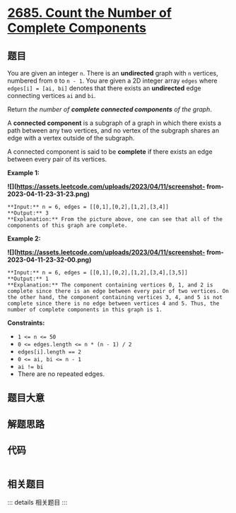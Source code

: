 # [2685. Count the Number of Complete Components](https://leetcode.com/problems/count-the-number-of-complete-components)

## 题目

You are given an integer `n`. There is an **undirected** graph with `n`
vertices, numbered from `0` to `n - 1`. You are given a 2D integer array
`edges` where `edges[i] = [ai, bi]` denotes that there exists an
**undirected** edge connecting vertices `ai` and `bi`.

Return _the number of **complete connected components** of the graph_.

A **connected component** is a subgraph of a graph in which there exists a
path between any two vertices, and no vertex of the subgraph shares an edge
with a vertex outside of the subgraph.

A connected component is said to be **complete** if there exists an edge
between every pair of its vertices.



**Example 1:**

**![](https://assets.leetcode.com/uploads/2023/04/11/screenshot-
from-2023-04-11-23-31-23.png)**

    
    
    **Input:** n = 6, edges = [[0,1],[0,2],[1,2],[3,4]]
    **Output:** 3
    **Explanation:** From the picture above, one can see that all of the components of this graph are complete.
    

**Example 2:**

**![](https://assets.leetcode.com/uploads/2023/04/11/screenshot-
from-2023-04-11-23-32-00.png)**

    
    
    **Input:** n = 6, edges = [[0,1],[0,2],[1,2],[3,4],[3,5]]
    **Output:** 1
    **Explanation:** The component containing vertices 0, 1, and 2 is complete since there is an edge between every pair of two vertices. On the other hand, the component containing vertices 3, 4, and 5 is not complete since there is no edge between vertices 4 and 5. Thus, the number of complete components in this graph is 1.
    



**Constraints:**

  * `1 <= n <= 50`
  * `0 <= edges.length <= n * (n - 1) / 2`
  * `edges[i].length == 2`
  * `0 <= ai, bi <= n - 1`
  * `ai != bi`
  * There are no repeated edges.


## 题目大意

## 解题思路

## 代码

```javascript

```

## 相关题目

::: details 相关题目
:::
